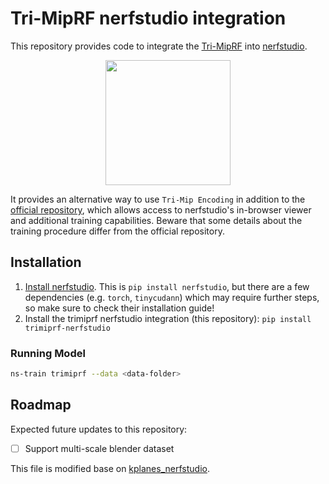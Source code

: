 # Tri-MipRF nerfstudio integration

This repository provides code to integrate the [Tri-MipRF](https://wbhu.github.io/projects/Tri-MipRF) into [nerfstudio](https://docs.nerf.studio/en/latest/index.html).

<div align='center'>
    <img src="https://wbhu.github.io/projects/Tri-MipRF/img/overview.jpg" height="200px"/>
</div>

It provides an alternative way to use `Tri-Mip Encoding` in addition to the [official repository](https://github.com/wbhu/Tri-MipRF), which allows access to nerfstudio's in-browser viewer and additional training capabilities. Beware that some details about the training procedure differ from the official repository.

## **Installation**

1. [Install nerfstudio](https://docs.nerf.studio/en/latest/quickstart/installation.html). This is `pip install nerfstudio`, but there are a few dependencies (e.g. `torch`, `tinycudann`) which may require further steps, so make sure to check their installation guide!
2. Install the trimiprf nerfstudio integration (this repository): `pip install trimiprf-nerfstudio`

### Running Model

```bash
ns-train trimiprf --data <data-folder>
```


## Roadmap

Expected future updates to this repository:

 - [ ] Support multi-scale blender dataset



This file is modified base on  [kplanes_nerfstudio](https://github.com/Giodiro/kplanes_nerfstudio).